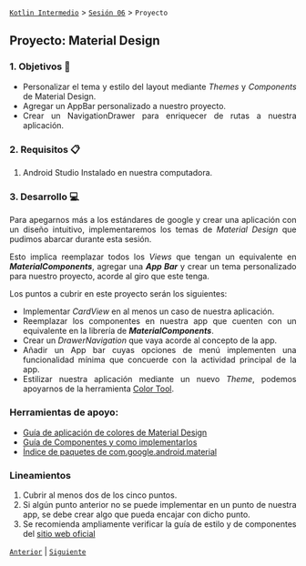 [`Kotlin Intermedio`](../../Readme.md) > [`Sesión 06`](../Readme.md) > `Proyecto`

## Proyecto: Material Design

<div style="text-align: justify;">

### 1. Objetivos :dart:

- Personalizar el tema y estilo del layout mediante _Themes_ y _Components_ de Material Design.
- Agregar un AppBar personalizado a nuestro proyecto.
- Crear un NavigationDrawer para enriquecer de rutas a nuestra aplicación.

### 2. Requisitos :clipboard:

1. Android Studio Instalado en nuestra computadora.


### 3. Desarrollo :computer:

Para apegarnos más a los estándares de google y crear una aplicación con un diseño intuitivo, implementaremos los temas de _Material Design_ que pudimos abarcar durante esta sesión.

Esto implica reemplazar todos los _Views_ que tengan un equivalente en ___MaterialComponents___, agregar una ___App Bar___ y crear un tema personalizado para nuestro proyecto, acorde al giro que este tenga.

Los puntos a cubrir en este proyecto serán los siguientes:

* Implementar _CardView_ en al menos un caso de nuestra aplicación.
* Reemplazar los componentes en nuestra app que cuenten con un equivalente en la librería de ___MaterialComponents___.
* Crear un _DrawerNavigation_ que vaya acorde al concepto de la app.
* Añadir un App bar cuyas opciones de menú implementen una funcionalidad mínima que concuerde con la actividad principal de la app.
* Estilizar nuestra aplicación mediante un nuevo _Theme_, podemos apoyarnos de la herramienta [Color Tool](https://material.io/resources/color).


### Herramientas de apoyo:

* [Guía de aplicación de colores de Material Design](https://material.io/design/color/applying-color-to-ui.html#usage)
* [Guía de Componentes y como implementarlos](https://material.io/components)
* [Índice de paquetes de com.google.android.material](https://developer.android.com/reference/com/google/android/material/packages)

### Lineamientos

1. Cubrir al menos dos de los cinco puntos.
2. Si algún punto anterior no se puede implementar en un punto de nuestra app, se debe crear algo que pueda encajar con dicho punto.
3. Se recomienda ampliamente verificar la guía de estilo y de componentes del [sitio web oficial](https://material.io/)


[`Anterior`](../Reto-02/Readme.md) | [`Siguiente`](../Postwork/Readme.md)

</div>
